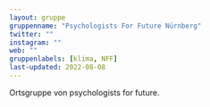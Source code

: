 ```yaml
---
layout: gruppe
gruppenname: "Psychologists For Future Nürnberg"
twitter: ""
instagram: ""
web: ""
gruppenlabels: [klima, NFF]
last-updated: 2022-08-08
---
```


Ortsgruppe von psychologists for future.
